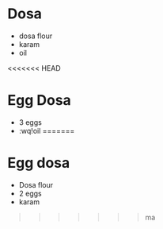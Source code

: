 # Dosa

* dosa flour
* karam
* oil

<<<<<<< HEAD
# Egg Dosa

* 3 eggs
* :wq!oil
=======
# Egg dosa

* Dosa flour
* 2 eggs
* karam
>>>>>>> ma